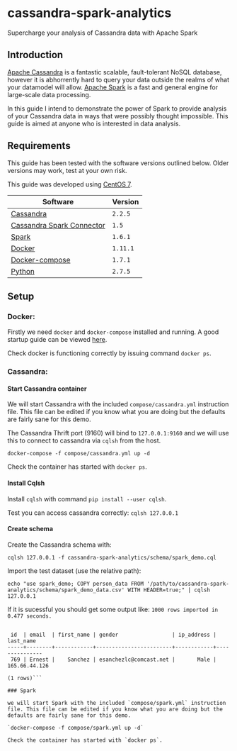 # cassandra-spark-analytics
Supercharge your analysis of Cassandra data with Apache Spark

## Introduction

[Apache Cassandra](http://cassandra.apache.org/) is a fantastic scalable, fault-tolerant NoSQL database, however it is abhorrently hard to query your data outside the realms of what your datamodel will allow. [Apache Spark](http://spark.apache.org/) is a fast and general engine for large-scale data processing. 

In this guide I intend to demonstrate the power of Spark to provide analysis of your Cassandra data in ways that were possibly thought impossible. This guide is aimed at anyone who is interested in data analysis.

## Requirements

This guide has been tested with the software versions outlined below. Older versions may work, test at your own risk. 

This guide was developed using [CentOS 7](https://www.centos.org/).

| Software | Version |
| --- | --- |
| [Cassandra](http://cassandra.apache.org/) | `2.2.5` |
| [Cassandra Spark Connector](https://github.com/datastax/spark-cassandra-connector) | `1.5` |
| [Spark](http://spark.apache.org/) | `1.6.1` |
| [Docker](https://www.docker.com/) | `1.11.1` |
| [Docker-compose](https://docs.docker.com/compose/) | `1.7.1` |
| [Python](https://www.python.org/) | `2.7.5` |

## Setup

### Docker:
Firstly we need `docker` and `docker-compose`  installed and running. A good startup guide can be viewed [here](https://www.digitalocean.com/community/tutorials/how-to-install-and-use-docker-compose-on-centos-7).

Check docker is functioning correctly by issuing command `docker ps`.

### Cassandra:

#### Start Cassandra container

We will start Cassandra with the included `compose/cassandra.yml` instruction file. This file can be edited if you know what you are doing but the defaults are fairly sane for this demo. 

The Cassandra Thrift port (9160) will bind to `127.0.0.1:9160` and we will use this to connect to cassandra via `cqlsh` from the host.

`docker-compose -f compose/cassandra.yml up -d`

Check the container has started with `docker ps`.

#### Install Cqlsh

Install `cqlsh` with command `pip install --user cqlsh`.

Test you can access cassandra correctly: `cqlsh 127.0.0.1`

#### Create schema

Create the Cassandra schema with:

`cqlsh 127.0.0.1 -f cassandra-spark-analytics/schema/spark_demo.cql`

Import the test dataset (use the relative path):

`echo "use spark_demo; COPY person_data FROM '/path/to/cassandra-spark-analytics/schema/spark_demo_data.csv' WITH HEADER=true;" | cqlsh 127.0.0.1`

If it is sucessful you should get some output like: `1000 rows imported in 0.477 seconds.`

```echo "SELECT * FROM spark_demo.person_data limit 1;" | cqlsh 127.0.0.1

 id  | email  | first_name | gender                 | ip_address | last_name
-----+--------+------------+------------------------+------------+---------------
 769 | Ernest |    Sanchez | esanchezlc@comcast.net |       Male | 165.66.44.126

(1 rows)```

### Spark

we will start Spark with the included `compose/spark.yml` instruction file. This file can be edited if you know what you are doing but the defaults are fairly sane for this demo.

`docker-compose -f compose/spark.yml up -d`

Check the container has started with `docker ps`.
